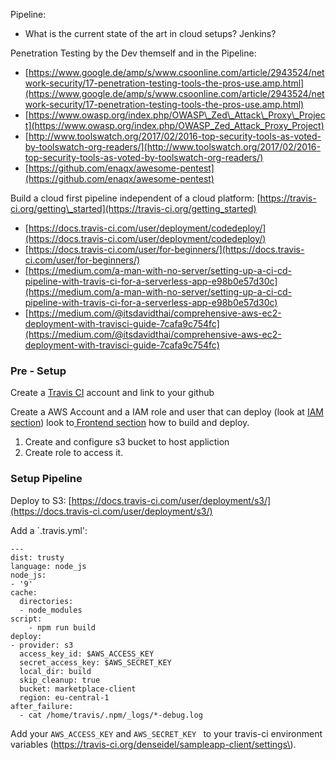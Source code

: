 Pipeline:

* What is the current state of the art in cloud setups? Jenkins?

Penetration Testing by the Dev themself and in the Pipeline:

* [https://www.google.de/amp/s/www.csoonline.com/article/2943524/network-security/17-penetration-testing-tools-the-pros-use.amp.html](https://www.google.de/amp/s/www.csoonline.com/article/2943524/network-security/17-penetration-testing-tools-the-pros-use.amp.html)
* [https://www.owasp.org/index.php/OWASP\_Zed\_Attack\_Proxy\_Project](https://www.owasp.org/index.php/OWASP_Zed_Attack_Proxy_Project)
* [http://www.toolswatch.org/2017/02/2016-top-security-tools-as-voted-by-toolswatch-org-readers/](http://www.toolswatch.org/2017/02/2016-top-security-tools-as-voted-by-toolswatch-org-readers/)
* [https://github.com/enaqx/awesome-pentest](https://github.com/enaqx/awesome-pentest) 

Build a cloud first pipeline independent of a cloud platform: [https://travis-ci.org/getting\_started](https://travis-ci.org/getting_started)

* [https://docs.travis-ci.com/user/deployment/codedeploy/](https://docs.travis-ci.com/user/deployment/codedeploy/)
* [https://docs.travis-ci.com/user/for-beginners/](https://docs.travis-ci.com/user/for-beginners/)
* [https://medium.com/a-man-with-no-server/setting-up-a-ci-cd-pipeline-with-travis-ci-for-a-serverless-app-e98b0e57d30c](https://medium.com/a-man-with-no-server/setting-up-a-ci-cd-pipeline-with-travis-ci-for-a-serverless-app-e98b0e57d30c)
* [https://medium.com/@itsdavidthai/comprehensive-aws-ec2-deployment-with-travisci-guide-7cafa9c754fc](https://medium.com/@itsdavidthai/comprehensive-aws-ec2-deployment-with-travisci-guide-7cafa9c754fc)

### Pre - Setup

Create a [Travis CI](https://travis-ci.org/getting_started) account and link to your github

Create a AWS Account and a IAM role and user that can deploy \(look at [IAM section](/identityaas-cognito.md)\) look to[ Frontend section](/frontend-react.md) how to build and deploy.

1. Create and configure s3 bucket to host appliction
2. Create role to access it.

### Setup Pipeline

Deploy to S3: [https://docs.travis-ci.com/user/deployment/s3/](https://docs.travis-ci.com/user/deployment/s3/)

Add a \`.travis.yml':

```
---
dist: trusty
language: node_js
node_js:
- '9'
cache:
  directories:
  - node_modules
script: 
    - npm run build
deploy:
- provider: s3
  access_key_id: $AWS_ACCESS_KEY
  secret_access_key: $AWS_SECRET_KEY
  local_dir: build
  skip_cleanup: true
  bucket: marketplace-client
  region: eu-central-1
after_failure:
  - cat /home/travis/.npm/_logs/*-debug.log
```

Add your `AWS_ACCESS_KEY` and `AWS_SECRET_KEY ` to your travis-ci environment variables \(https://travis-ci.org/denseidel/sampleapp-client/settings\). 





